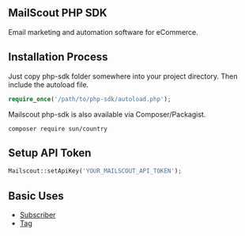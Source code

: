 ## MailScout PHP SDK

Email marketing and automation software for eCommerce.

## Installation Process

Just copy php-sdk folder somewhere into your project directory. Then include the autoload file.

```php
require_once('/path/to/php-sdk/autoload.php');
```

Mailscout php-sdk is also available via Composer/Packagist.

```
composer require sun/country
```

## Setup API Token

```php
Mailscout::setApiKey('YOUR_MAILSCOUT_API_TOKEN');
```

## Basic Uses

- [Subscriber](https://github.com/mailscout/php-sdk/blob/master/docs/subscriber.md#subscriber)
- [Tag](https://github.com/mailscout/php-sdk/blob/master/docs/tag.md#tag)
